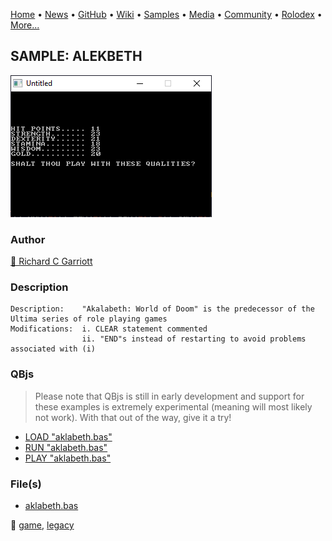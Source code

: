 [Home](https://qb64.com) • [News](../../news.md) • [GitHub](../../github.md) • [Wiki](../../wiki.md) • [Samples](../../samples.md) • [Media](../../media.md) • [Community](../../community.md) • [Rolodex](../../rolodex.md) • [More...](../../more.md)

## SAMPLE: ALEKBETH

![screenshot.png](img/screenshot.png)

### Author

[🐝 Richard C Garriott](../richard-c-garriott.md) 

### Description

```text
Description:	"Akalabeth: World of Doom" is the predecessor of the Ultima series of role playing games
Modifications:	i. CLEAR statement commented
                ii. "END"s instead of restarting to avoid problems associated with (i)
```

### QBjs

> Please note that QBjs is still in early development and support for these examples is extremely experimental (meaning will most likely not work). With that out of the way, give it a try!

* [LOAD "aklabeth.bas"](https://v6p9d9t4.ssl.hwcdn.net/html/5963335/index.html?src=https://qb64.com/samples/alekbeth/src/aklabeth.bas)
* [RUN "aklabeth.bas"](https://v6p9d9t4.ssl.hwcdn.net/html/5963335/index.html?mode=auto&src=https://qb64.com/samples/alekbeth/src/aklabeth.bas)
* [PLAY "aklabeth.bas"](https://v6p9d9t4.ssl.hwcdn.net/html/5963335/index.html?mode=play&src=https://qb64.com/samples/alekbeth/src/aklabeth.bas)

### File(s)

* [aklabeth.bas](src/aklabeth.bas)

🔗 [game](../game.md), [legacy](../legacy.md)
